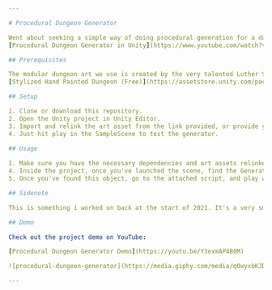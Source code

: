 ```yaml
---

# Procedural Dungeon Generator

Went about seeking a simple way of doing procedural generation for a dungeon crawler. My research led me to this really nifty solution by SilverlyBee. ->
[Procedural Dungeon Generator in Unity](https://www.youtube.com/watch?v=gHU5RQWbmWE) 

## Prerequisites

The modular dungeon art we use is created by the very talented Luther S. Schmidt(L2S ARTS). Link to the asset provided here, since we don't include it in the project files ->
[Stylized Hand Painted Dungeon (Free)](https://assetstore.unity.com/packages/3d/environments/stylized-hand-painted-dungeon-free-173934)

## Setup

1. Clone or download this repository.
2. Open the Unity project in Unity Editor.
3. Import and relink the art asset from the link provided, or provide your own alternative.
4. Just hit play in the SampleScene to test the generator.
   
## Usage

1. Make sure you have the necessary dependencies and art assets relinked.
4. Inside the project, once you've launched the scene, find the Generator gameobject.
5. Once you've found this object, go to the attached script, and play with the element values to get desired room spawn results.

## Sidenote

This is something i worked on back at the start of 2021. It's a very small system demo. Decided to upload it to GitHub since i liked its simplicity; that paired with having it on hand for future reference. 

## Demo

Check out the project demo on YouTube:

[Procedural Dungeon Generator Demo](https://youtu.be/Y3exmAP4B0M)

![procedural-dungeon-generator](https://media.giphy.com/media/q0wyxbKJDTqB70jMhd/giphy.gif) ![procedural-dungeon-generator](https://media.giphy.com/media/xk1mZOmEQMJH2WNczS/giphy.gif)

---
```


